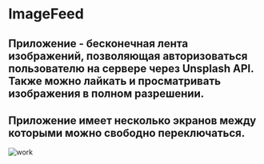 # ImageFeed

## Приложение - бесконечная лента изображений, позволяющая авторизоваться пользователю на сервере через Unsplash API. Также можно лайкать и просматривать изображения в полном разрешении.
## Приложение имеет несколько экранов между которыми можно свободно переключаться.
![work](https://gifyu.com/image/SdDPf)
